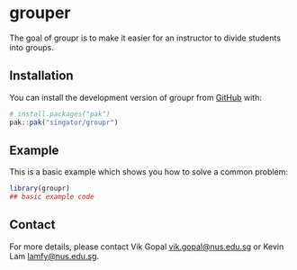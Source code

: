
# grouper

<!-- badges: start -->
<!-- badges: end -->

The goal of groupr is to make it easier for an instructor to divide students
into groups.

## Installation

You can install the development version of groupr from [GitHub](https://github.com/) with:

``` r
# install.packages("pak")
pak::pak("singator/groupr")
```

## Example

This is a basic example which shows you how to solve a common problem:

``` r
library(groupr)
## basic example code
```


## Contact

For more details, please contact Vik Gopal <vik.gopal@nus.edu.sg> or 
Kevin Lam <lamfy@nus.edu.sg>.

